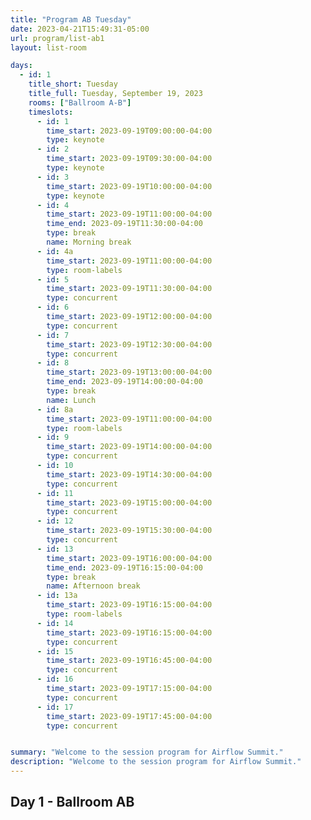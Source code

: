 ```yaml
---
title: "Program AB Tuesday"
date: 2023-04-21T15:49:31-05:00
url: program/list-ab1
layout: list-room

days: 
  - id: 1
    title_short: Tuesday
    title_full: Tuesday, September 19, 2023
    rooms: ["Ballroom A-B"]
    timeslots: 
      - id: 1
        time_start: 2023-09-19T09:00:00-04:00
        type: keynote
      - id: 2
        time_start: 2023-09-19T09:30:00-04:00
        type: keynote
      - id: 3
        time_start: 2023-09-19T10:00:00-04:00
        type: keynote
      - id: 4
        time_start: 2023-09-19T11:00:00-04:00
        time_end: 2023-09-19T11:30:00-04:00
        type: break
        name: Morning break
      - id: 4a
        time_start: 2023-09-19T11:00:00-04:00
        type: room-labels
      - id: 5
        time_start: 2023-09-19T11:30:00-04:00
        type: concurrent
      - id: 6
        time_start: 2023-09-19T12:00:00-04:00
        type: concurrent
      - id: 7
        time_start: 2023-09-19T12:30:00-04:00
        type: concurrent
      - id: 8
        time_start: 2023-09-19T13:00:00-04:00
        time_end: 2023-09-19T14:00:00-04:00
        type: break
        name: Lunch
      - id: 8a
        time_start: 2023-09-19T11:00:00-04:00
        type: room-labels
      - id: 9
        time_start: 2023-09-19T14:00:00-04:00
        type: concurrent
      - id: 10
        time_start: 2023-09-19T14:30:00-04:00
        type: concurrent
      - id: 11
        time_start: 2023-09-19T15:00:00-04:00
        type: concurrent
      - id: 12
        time_start: 2023-09-19T15:30:00-04:00
        type: concurrent
      - id: 13
        time_start: 2023-09-19T16:00:00-04:00
        time_end: 2023-09-19T16:15:00-04:00
        type: break
        name: Afternoon break
      - id: 13a
        time_start: 2023-09-19T16:15:00-04:00
        type: room-labels
      - id: 14
        time_start: 2023-09-19T16:15:00-04:00
        type: concurrent
      - id: 15
        time_start: 2023-09-19T16:45:00-04:00
        type: concurrent
      - id: 16
        time_start: 2023-09-19T17:15:00-04:00
        type: concurrent
      - id: 17
        time_start: 2023-09-19T17:45:00-04:00
        type: concurrent


summary: "Welcome to the session program for Airflow Summit."
description: "Welcome to the session program for Airflow Summit."
---
```


## Day 1 - Ballroom AB
